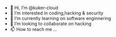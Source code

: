 - 👋 Hi, I’m @kuker-cloud
- 👀 I’m interested in coding,hacking & security
- 🌱 I’m currently learning on software enginnering
- 💞️ I’m looking to collaborate on hacking
- 📫 How to reach me ...

<!---
kuker-cloud/kuker-cloud is a ✨ special ✨ repository because its `README.md` (this file) appears on your GitHub profile.
You can click the Preview link to take a look at your changes.
--->
